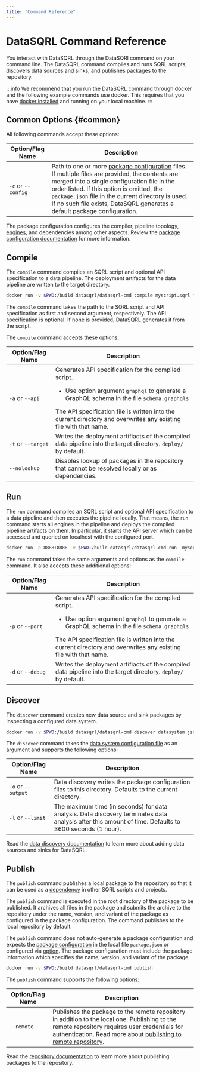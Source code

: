 ```yaml
---
title: "Command Reference"
---
```


# DataSQRL Command Reference

You interact with DataSQRL through the DataSQRl command on your command line. The DataSQRL command compiles and runs SQRL scripts, discovers data sources and sinks, and publishes packages to the repository.

:::info
We recommend that you run the DataSQRL command through docker and the following example commands use docker. This requires that you have [docker installed](https://docs.docker.com/get-docker/) and running on your local machine.
:::

## Common Options {#common}

All following commands accept these options: 

| Option/Flag Name   | Description   |
|--------------|---------------|
| `-c` or `--config` | Path to one or more [package configuration](package-config) files. If multiple files are provided, the contents are merged into a single configuration file in the order listed. If this option is omitted, the `package.json` file in the current directory is used. If no such file exists, DataSQRL generates a default package configuration. |

The package configuration configures the compiler, pipeline topology, [engines](engines/overview), and dependencies among other aspects. Review the [package configuration documentation](package-config) for more information.

## Compile

The `compile` command compiles an SQRL script and optional API specification to a data pipeline. The deployment artifacts for the data pipeline are written to the target directory.

```bash
docker run -v $PWD:/build datasqrl/datasqrl-cmd compile myscript.sqrl myapischema.graphqls
```

The `compile` command takes the path to the SQRL script and API specification as first and second argument, respectively. The API specification is optional. If none is provided, DataSQRL generates it from the script. 

The `compile` command accepts these options:

| Option/Flag Name   | Description                                                                                                                                                                                                                                                                       |
|--------------------|-----------------------------------------------------------------------------------------------------------------------------------------------------------------------------------------------------------------------------------------------------------------------------------|
| `-a` or `--api`    | Generates API specification for the compiled script. <ul><li>Use option argument `graphql` to generate a GraphQL schema in the file `schema.graphqls`</li></ul> The API specification file is written into the current directory and overwrites any existing file with that name. |
| `-t` or `--target` | Writes the deployment artifiacts of the compiled data pipeline into the target directory. `deploy/` by default.                                                                                                                                                                   |
| `--nolookup`       | Disables lookup of packages in the repository that cannot be resolved locally or as dependencies.                                                                                                                                                                                 |


## Run

The `run` command compiles an SQRL script and optional API specification to a data pipeline and then executes the pipeline locally. That means, the `run` command starts all engines in the pipeline and deploys the compiled pipeline artifacts on them. In particular, it starts the API server which can be accessed and queried on localhost with the configured port.

```bash
docker run -p 8888:8888 -v $PWD:/build datasqrl/datasqrl-cmd run  myscript.sqrl myapischema.graphqls
```

The `run` command takes the same arguments and options as the `compile` command. It also accepts these additional options:

| Option/Flag Name   | Description   |
|--------------|---------------|
| `-p` or `--port` | Generates API specification for the compiled script. <ul><li>Use option argument `graphql` to generate a GraphQL schema in the file `schema.graphqls`</li></ul> The API specification file is written into the current directory and overwrites any existing file with that name. |
| `-d` or `--debug`| Writes the deployment artifiacts of the compiled data pipeline into the target directory. `deploy/` by default. |

## Discover

The `discover` command creates new data source and sink packages by inspecting a configured data system.

```bash
docker run -v $PWD:/build datasqrl/datasqrl-cmd discover datasystem.json
```

The `discover` command takes the [data system configuration file](../sources/discovery#datasystem) as an argument and supports the following options:

| Option/Flag Name   | Description   |
|--------------|---------------|
| `-o` or `--output` | Data discovery writes the package configuration files to this directory. Defaults to the current directory.  |
| `-l` or `--limit`| The maximum time (in seconds) for data analysis. Data discovery terminates data analysis after this amount of time. Defaults to 3600 seconds (1 hour).  |

Read the [data discovery documentation](../sources/discovery) to learn more about adding data sources and sinks for DataSQRL.

## Publish

The `publish` command publishes a local package to the repository so that it can be used as a [dependency](package-config#dependency) in other SQRL scripts and projects.

The `publish` command is executed in the root directory of the package to be published. It archives all files in the package and submits the archive to the repository under the name, version, and variant of the package as configured in the package configuration. The command publishes to the local repository by default.

The `publish` command does not auto-generate a package configuration and expects the [package configuration](package-config) in the local file `package.json` or configured via [option](#common). The package configuration must include the package information which specifies the name, version, and variant of the package. 

```bash
docker run -v $PWD:/build datasqrl/datasqrl-cmd publish
```

The `publish` command supports the following options:

| Option/Flag Name   | Description   |
|--------------|---------------|
| `--remote` | Publishes the package to the remote repository in addition to the local one. Publishing to the remote repository requires user credentials for authentication. Read more about [publishing to remote repository](repository#publish-remote). |

Read the [repository documentation](repository#publish) to learn more about publishing packages to the repository.

<!--
## Serve

## Populate

-->